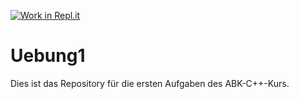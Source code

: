 [![Work in Repl.it](https://classroom.github.com/assets/work-in-replit-14baed9a392b3a25080506f3b7b6d57f295ec2978f6f33ec97e36a161684cbe9.svg)](https://classroom.github.com/online_ide?assignment_repo_id=321715&assignment_repo_type=GroupAssignmentRepo)
# Uebung1

Dies ist das Repository für die ersten Aufgaben des ABK-C++-Kurs.
